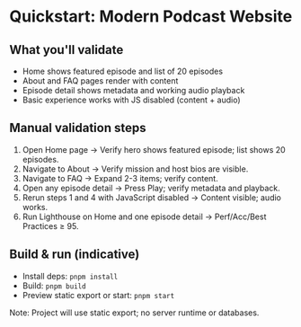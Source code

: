 # Quickstart: Modern Podcast Website

## What you'll validate
- Home shows featured episode and list of 20 episodes
- About and FAQ pages render with content
- Episode detail shows metadata and working audio playback
- Basic experience works with JS disabled (content + audio)

## Manual validation steps
1. Open Home page → Verify hero shows featured episode; list shows 20 episodes.
2. Navigate to About → Verify mission and host bios are visible.
3. Navigate to FAQ → Expand 2-3 items; verify content.
4. Open any episode detail → Press Play; verify metadata and playback.
5. Rerun steps 1 and 4 with JavaScript disabled → Content visible; audio works.
6. Run Lighthouse on Home and one episode detail → Perf/Acc/Best Practices ≥ 95.

## Build & run (indicative)
- Install deps: `pnpm install`
- Build: `pnpm build`
- Preview static export or start: `pnpm start`

Note: Project will use static export; no server runtime or databases.
